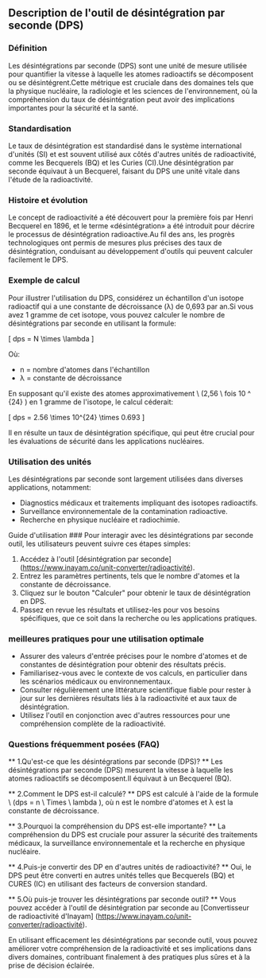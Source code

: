 ## Description de l'outil de désintégration par seconde (DPS)

### Définition
Les désintégrations par seconde (DPS) sont une unité de mesure utilisée pour quantifier la vitesse à laquelle les atomes radioactifs se décomposent ou se désintégrent.Cette métrique est cruciale dans des domaines tels que la physique nucléaire, la radiologie et les sciences de l'environnement, où la compréhension du taux de désintégration peut avoir des implications importantes pour la sécurité et la santé.

### Standardisation
Le taux de désintégration est standardisé dans le système international d'unités (SI) et est souvent utilisé aux côtés d'autres unités de radioactivité, comme les Becquerels (BQ) et les Curies (CI).Une désintégration par seconde équivaut à un Becquerel, faisant du DPS une unité vitale dans l'étude de la radioactivité.

### Histoire et évolution
Le concept de radioactivité a été découvert pour la première fois par Henri Becquerel en 1896, et le terme «désintégration» a été introduit pour décrire le processus de désintégration radioactive.Au fil des ans, les progrès technologiques ont permis de mesures plus précises des taux de désintégration, conduisant au développement d'outils qui peuvent calculer facilement le DPS.

### Exemple de calcul
Pour illustrer l'utilisation du DPS, considérez un échantillon d'un isotope radioactif qui a une constante de décroissance (λ) de 0,693 par an.Si vous avez 1 gramme de cet isotope, vous pouvez calculer le nombre de désintégrations par seconde en utilisant la formule:

\[ dps = N \times \lambda \]

Où:
- n = nombre d'atomes dans l'échantillon
- λ = constante de décroissance

En supposant qu'il existe des atomes approximativement \ (2,56 \ fois 10 ^ {24} \) en 1 gramme de l'isotope, le calcul céderait:

\[ dps = 2.56 \times 10^{24} \times 0.693 \]

Il en résulte un taux de désintégration spécifique, qui peut être crucial pour les évaluations de sécurité dans les applications nucléaires.

### Utilisation des unités
Les désintégrations par seconde sont largement utilisées dans diverses applications, notamment:
- Diagnostics médicaux et traitements impliquant des isotopes radioactifs.
- Surveillance environnementale de la contamination radioactive.
- Recherche en physique nucléaire et radiochimie.

Guide d'utilisation ###
Pour interagir avec les désintégrations par seconde outil, les utilisateurs peuvent suivre ces étapes simples:
1. Accédez à l'outil [désintégration par seconde] (https://www.inayam.co/unit-converter/radioactivité).
2. Entrez les paramètres pertinents, tels que le nombre d'atomes et la constante de décroissance.
3. Cliquez sur le bouton "Calculer" pour obtenir le taux de désintégration en DPS.
4. Passez en revue les résultats et utilisez-les pour vos besoins spécifiques, que ce soit dans la recherche ou les applications pratiques.

### meilleures pratiques pour une utilisation optimale
- Assurer des valeurs d'entrée précises pour le nombre d'atomes et de constantes de désintégration pour obtenir des résultats précis.
- Familiarisez-vous avec le contexte de vos calculs, en particulier dans les scénarios médicaux ou environnementaux.
- Consulter régulièrement une littérature scientifique fiable pour rester à jour sur les dernières résultats liés à la radioactivité et aux taux de désintégration.
- Utilisez l'outil en conjonction avec d'autres ressources pour une compréhension complète de la radioactivité.

### Questions fréquemment posées (FAQ)

** 1.Qu'est-ce que les désintégrations par seconde (DPS)? **
Les désintégrations par seconde (DPS) mesurent la vitesse à laquelle les atomes radioactifs se décomposent.Il équivaut à un Becquerel (BQ).

** 2.Comment le DPS est-il calculé? **
DPS est calculé à l'aide de la formule \ (dps = n \ Times \ lambda \), où n est le nombre d'atomes et λ est la constante de décroissance.

** 3.Pourquoi la compréhension du DPS est-elle importante? **
La compréhension du DPS est cruciale pour assurer la sécurité des traitements médicaux, la surveillance environnementale et la recherche en physique nucléaire.

** 4.Puis-je convertir des DP en d'autres unités de radioactivité? **
Oui, le DPS peut être converti en autres unités telles que Becquerels (BQ) et CURES (IC) en utilisant des facteurs de conversion standard.

** 5.Où puis-je trouver les désintégrations par seconde outil? **
Vous pouvez accéder à l'outil de désintégration par seconde au [Convertisseur de radioactivité d'Inayam] (https://www.inayam.co/unit-converter/radioactivité).

En utilisant efficacement les désintégrations par seconde outil, vous pouvez améliorer votre compréhension de la radioactivité et ses implications dans divers domaines, contribuant finalement à des pratiques plus sûres et à la prise de décision éclairée.